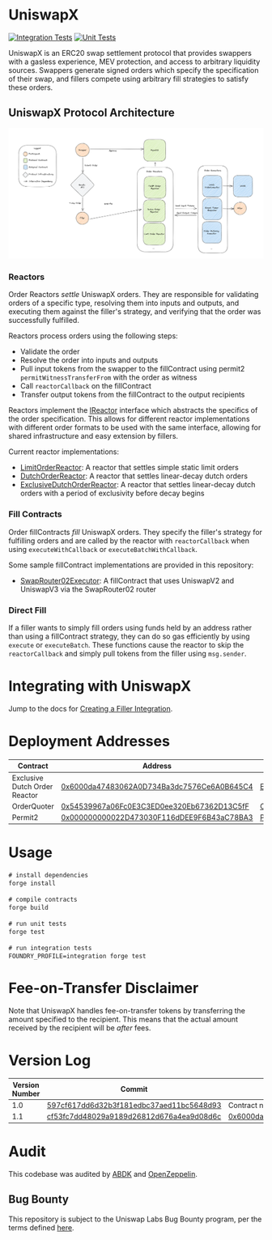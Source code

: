# UniswapX

[![Integration Tests](https://github.com/Uniswap/uniswapx/actions/workflows/test-integration.yml/badge.svg)](https://github.com/Uniswap/uniswapx/actions/workflows/test-integration.yml)
[![Unit Tests](https://github.com/Uniswap/uniswapx/actions/workflows/test.yml/badge.svg)](https://github.com/Uniswap/uniswapx/actions/workflows/test.yml)

UniswapX is an ERC20 swap settlement protocol that provides swappers with a gasless experience, MEV protection, and access to arbitrary liquidity sources. Swappers generate signed orders which specify the specification of their swap, and fillers compete using arbitrary fill strategies to satisfy these orders.


## UniswapX Protocol Architecture

![Architecture](./assets/uniswapx-architecture.png)

### Reactors

Order Reactors _settle_ UniswapX orders. They are responsible for validating orders of a specific type, resolving them into inputs and outputs, and executing them against the filler's strategy, and verifying that the order was successfully fulfilled.

Reactors process orders using the following steps:
- Validate the order
- Resolve the order into inputs and outputs
- Pull input tokens from the swapper to the fillContract using permit2 `permitWitnessTransferFrom` with the order as witness
- Call `reactorCallback` on the fillContract
- Transfer output tokens from the fillContract to the output recipients

Reactors implement the [IReactor](./src/interfaces/IReactor.sol) interface which abstracts the specifics of the order specification. This allows for different reactor implementations with different order formats to be used with the same interface, allowing for shared infrastructure and easy extension by fillers.

Current reactor implementations:
- [LimitOrderReactor](./src/reactors/LimitOrderReactor.sol): A reactor that settles simple static limit orders
- [DutchOrderReactor](./src/reactors/DutchOrderReactor.sol): A reactor that settles linear-decay dutch orders
- [ExclusiveDutchOrderReactor](./src/reactors/ExclusiveDutchOrderReactor.sol): A reactor that settles linear-decay dutch orders with a period of exclusivity before decay begins

### Fill Contracts

Order fillContracts _fill_ UniswapX orders. They specify the filler's strategy for fulfilling orders and are called by the reactor with `reactorCallback` when using `executeWithCallback` or `executeBatchWithCallback`.

Some sample fillContract implementations are provided in this repository:
- [SwapRouter02Executor](./src/sample-executors/SwapRouter02Executor.sol): A fillContract that uses UniswapV2 and UniswapV3 via the SwapRouter02 router

### Direct Fill

If a filler wants to simply fill orders using funds held by an address rather than using a fillContract strategy, they can do so gas efficiently by using `execute` or `executeBatch`. These functions cause the reactor to skip the `reactorCallback` and simply pull tokens from the filler using `msg.sender`.

# Integrating with UniswapX
Jump to the docs for [Creating a Filler Integration](https://docs.uniswap.org/contracts/uniswapx/guides/createfiller).

# Deployment Addresses

| Contract                      | Address                                                                                                               | Source                                                                                                                    |
| ---                           | ---                                                                                                                   | ---                                                                                                                       |
| Exclusive Dutch Order Reactor | [0x6000da47483062A0D734Ba3dc7576Ce6A0B645C4](https://etherscan.io/address/0x6000da47483062A0D734Ba3dc7576Ce6A0B645C4) | [ExclusiveDutchOrderReactor](https://github.com/Uniswap/UniswapX/blob/v1.1.0/src/reactors/ExclusiveDutchOrderReactor.sol) |
| OrderQuoter                   | [0x54539967a06Fc0E3C3ED0ee320Eb67362D13C5fF](https://etherscan.io/address/0x54539967a06Fc0E3C3ED0ee320Eb67362D13C5fF) | [OrderQuoter](https://github.com/Uniswap/UniswapX/blob/v1.1.0/src/OrderQuoter.sol)                                        |
| Permit2                       | [0x000000000022D473030F116dDEE9F6B43aC78BA3](https://etherscan.io/address/0x000000000022D473030F116dDEE9F6B43aC78BA3) | [Permit2](https://github.com/Uniswap/permit2)                                                                             |

# Usage

```
# install dependencies
forge install

# compile contracts
forge build

# run unit tests
forge test

# run integration tests
FOUNDRY_PROFILE=integration forge test
```

# Fee-on-Transfer Disclaimer

Note that UniswapX handles fee-on-transfer tokens by transferring the amount specified to the recipient. This means that the actual amount received by the recipient will be _after_ fees.

# Version Log

| Version Number    | Commit | Contract Address |
| -------- | ------- | ------|
| 1.0 | [597cf617dd6d32b3f181edbc37aed11bc5648d93](https://github.com/Uniswap/UniswapX/commit/597cf617dd6d32b3f181edbc37aed11bc5648d93) | Contract no longer in use. Read more about the bug [here](https://github.com/Uniswap/UniswapX/commit/cf53fc7dd48029a9189d26812d676a4ea9d08d6c).
| 1.1 | [cf53fc7dd48029a9189d26812d676a4ea9d08d6c](https://github.com/Uniswap/UniswapX/commit/cf53fc7dd48029a9189d26812d676a4ea9d08d6c) | [0x6000da47483062A0D734Ba3dc7576Ce6A0B645C4]() |

# Audit

This codebase was audited by [ABDK](./audit/v1.1/ABDK.pdf) and [OpenZeppelin](./audit/v1.1/OpenZeppelin.pdf).

## Bug Bounty

This repository is subject to the Uniswap Labs Bug Bounty program, per the terms defined [here](https://uniswap.org/bug-bounty).
